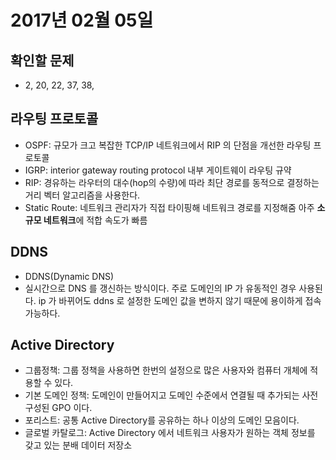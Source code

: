 # 2017년 02월 05일

## 확인할 문제

- 2, 20, 22, 37, 38, 

## 라우팅 프로토콜

- OSPF: 규모가 크고 복잡한 TCP/IP 네트워크에서 RIP 의 단점을 개선한 라우팅 프로토콜
- IGRP: interior gateway routing protocol 내부 게이트웨이 라우팅 규약
- RIP: 경유하는 라우터의 대수(hop의 수량)에 따라 최단 경로를 동적으로 결정하는 거리 벡터 알고리즘을 사용한다.
- Static Route: 네트워크 관리자가 직접 타이핑해 네트워크 경로를 지정해줌 아주 **소규모 네트워크**에 적합 속도가 빠름

## DDNS

- DDNS(Dynamic DNS)
- 실시간으로 DNS 를 갱신하는 방식이다. 주로 도메인의 IP 가 유동적인 경우 사용된다. ip 가 바뀌어도 ddns 로 설정한 도메인 값을 변하지 않기 때문에 용이하게 접속가능하다.

## Active Directory

- 그룹정책: 그룹 정책을 사용하면 한번의 설정으로 많은 사용자와 컴퓨터 개체에 적용할 수 있다.
- 기본 도메인 정책: 도메인이 만들어지고 도메인 수준에서 연결될 때 추가되는 사전 구성된 GPO 이다.
- 포리스트: 공통 Active Directory를 공유하는 하나 이상의 도메인 모음이다.
- 글로벌 카탈로그: Active Directory 에서 네트워크 사용자가 원하는 객체 정보를 갖고 있는 분배 데이터 저장소